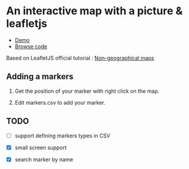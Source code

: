 # An interactive map with a picture & leafletjs

* [Demo](https://maccadia.github.io/map.html)
* [Browse code](https://github.com/MAccadia/maccadia.github.io/)


Based on LeafletJS official tutorial : [Non-geographical maps](http://leafletjs.com/examples/crs-simple/crs-simple.html)

## Adding a markers

1. Get the position of your marker with right click on the map.

2. Edit markers.csv to add your marker.

## TODO
 - [ ] support defining markers types in CSV
 - [x] small screen support
 - [x] search marker by name


